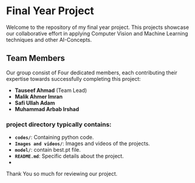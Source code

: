 # Final Year Project

Welcome to the repository of my final year project. This projects showcase our collaborative effort in applying Computer Vision and Machine Learning techniques and other AI-Concepts.

## Team Members

Our group consist of Four dedicated members, each contributing their expertise towards successfully completing this project:

  - **Tauseef Ahmad** (Team Lead)
  - **Malik Ahmer Imran**
  - **Safi Ullah Adam**
  - **Muhammad Arbab Irshad**

### project directory typically contains:

- **`codes/`**: Containing python code.
- **`Images and videos/`**: Images and videos of the projects.
- **`model/`**: contain best.pt file.
- **`README.md`**: Specific details about the project.
- 
Thank You so much for reviewing our project. 
